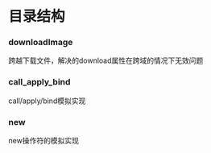 # 目录结构
### downloadImage
  跨越下载文件，解决<a>的download属性在跨域的情况下无效问题
### call_apply_bind
  call/apply/bind模拟实现
### new
  new操作符的模拟实现